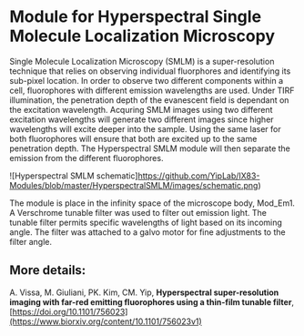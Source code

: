 # Module for Hyperspectral Single Molecule Localization Microscopy

Single Molecule Localization Microscopy (SMLM) is a super-resolution technique that relies on observing individual fluorphores and identifying its sub-pixel location. In order to observe two different components within a cell, fluorophores with different emission wavelengths are used. Under TIRF illumination, the penetration depth of the evanescent field is dependant on the excitation wavelength. Acquring SMLM images using two different excitation wavelengths will generate two different images since higher wavelengths will excite deeper into the sample. Using the same laser for both fluorophores will ensure that both are excited up to the same penetration depth. The Hyperspectral SMLM module will then separate the emission from the different fluorophores.

![Hyperspectral SMLM schematic]https://github.com/YipLab/IX83-Modules/blob/master/HyperspectralSMLM/images/schematic.png)

The module is place in the infinity space of the microscope body, Mod_Em1. A Verschrome tunable filter was used to filter out emission light. The tunable filter permits specific wavelengths of light based on its incoming angle. The filter was attached to a galvo motor for fine adjustments to the filter angle. 

## More details:
A. Vissa, M. Giuliani, PK. Kim, CM. Yip, **Hyperspectral super-resolution imaging with far-red emitting fluorophores using a thin-film tunable filter**, [https://doi.org/10.1101/756023](https://www.biorxiv.org/content/10.1101/756023v1)